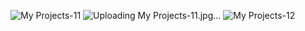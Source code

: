 ![My Projects-11](https://github.com/user-attachments/assets/381a3b5c-0a8b-494f-a9aa-abee30f660eb)
![Uploading My Projects-11.jpg…]()
![My Projects-12](https://github.com/user-attachments/assets/253ebe9b-546b-4b61-91a4-b79e30c957a8)
